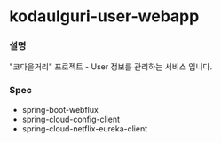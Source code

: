 # kodaulguri-user-webapp

### 설명
"코다을거리" 프로젝트 - User 정보를 관리하는 서비스 입니다.

### Spec
- spring-boot-webflux
- spring-cloud-config-client
- spring-cloud-netflix-eureka-client
